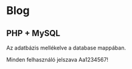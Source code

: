 # Blog

## PHP + MySQL

Az adatbázis mellékelve a database mappában.

Minden felhasználó jelszava Aa1234567!
